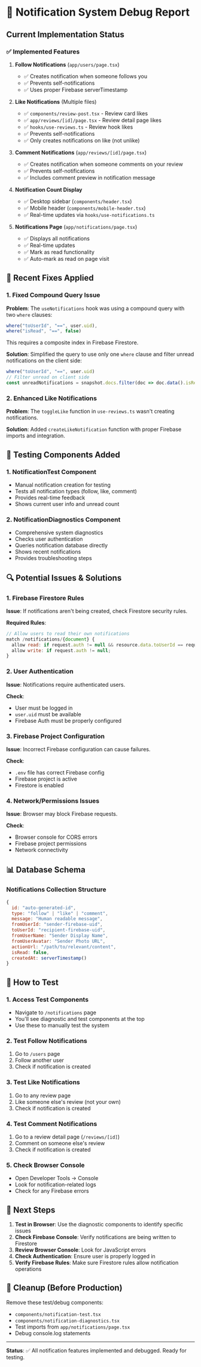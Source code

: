 # 🔔 Notification System Debug Report

## Current Implementation Status

### ✅ **Implemented Features**

1. **Follow Notifications** (`app/users/page.tsx`)
   - ✅ Creates notification when someone follows you
   - ✅ Prevents self-notifications
   - ✅ Uses proper Firebase serverTimestamp

2. **Like Notifications** (Multiple files)
   - ✅ `components/review-post.tsx` - Review card likes
   - ✅ `app/reviews/[id]/page.tsx` - Review detail page likes  
   - ✅ `hooks/use-reviews.ts` - Review hook likes
   - ✅ Prevents self-notifications
   - ✅ Only creates notifications on like (not unlike)

3. **Comment Notifications** (`app/reviews/[id]/page.tsx`)
   - ✅ Creates notification when someone comments on your review
   - ✅ Prevents self-notifications
   - ✅ Includes comment preview in notification message

4. **Notification Count Display**
   - ✅ Desktop sidebar (`components/header.tsx`)
   - ✅ Mobile header (`components/mobile-header.tsx`)
   - ✅ Real-time updates via `hooks/use-notifications.ts`

5. **Notifications Page** (`app/notifications/page.tsx`)
   - ✅ Displays all notifications
   - ✅ Real-time updates
   - ✅ Mark as read functionality
   - ✅ Auto-mark as read on page visit

## 🔧 **Recent Fixes Applied**

### 1. Fixed Compound Query Issue
**Problem**: The `useNotifications` hook was using a compound query with two `where` clauses:
```javascript
where("toUserId", "==", user.uid),
where("isRead", "==", false)
```
This requires a composite index in Firebase Firestore.

**Solution**: Simplified the query to use only one `where` clause and filter unread notifications on the client side:
```javascript
where("toUserId", "==", user.uid)
// Filter unread on client side
const unreadNotifications = snapshot.docs.filter(doc => doc.data().isRead === false);
```

### 2. Enhanced Like Notifications
**Problem**: The `toggleLike` function in `use-reviews.ts` wasn't creating notifications.

**Solution**: Added `createLikeNotification` function with proper Firebase imports and integration.

## 🧪 **Testing Components Added**

### 1. NotificationTest Component
- Manual notification creation for testing
- Tests all notification types (follow, like, comment)
- Provides real-time feedback
- Shows current user info and unread count

### 2. NotificationDiagnostics Component
- Comprehensive system diagnostics
- Checks user authentication
- Queries notification database directly
- Shows recent notifications
- Provides troubleshooting steps

## 🔍 **Potential Issues & Solutions**

### 1. **Firebase Firestore Rules**
**Issue**: If notifications aren't being created, check Firestore security rules.

**Required Rules**:
```javascript
// Allow users to read their own notifications
match /notifications/{document} {
  allow read: if request.auth != null && resource.data.toUserId == request.auth.uid;
  allow write: if request.auth != null;
}
```

### 2. **User Authentication**
**Issue**: Notifications require authenticated users.

**Check**: 
- User must be logged in
- `user.uid` must be available
- Firebase Auth must be properly configured

### 3. **Firebase Project Configuration**
**Issue**: Incorrect Firebase configuration can cause failures.

**Check**:
- `.env` file has correct Firebase config
- Firebase project is active
- Firestore is enabled

### 4. **Network/Permissions Issues**
**Issue**: Browser may block Firebase requests.

**Check**:
- Browser console for CORS errors
- Firebase project permissions
- Network connectivity

## 📊 **Database Schema**

### Notifications Collection Structure
```javascript
{
  id: "auto-generated-id",
  type: "follow" | "like" | "comment",
  message: "Human readable message",
  fromUserId: "sender-firebase-uid",
  toUserId: "recipient-firebase-uid", 
  fromUserName: "Sender Display Name",
  fromUserAvatar: "Sender Photo URL",
  actionUrl: "/path/to/relevant/content",
  isRead: false,
  createdAt: serverTimestamp()
}
```

## 🧪 **How to Test**

### 1. **Access Test Components**
- Navigate to `/notifications` page
- You'll see diagnostic and test components at the top
- Use these to manually test the system

### 2. **Test Follow Notifications**
1. Go to `/users` page
2. Follow another user
3. Check if notification is created

### 3. **Test Like Notifications** 
1. Go to any review page
2. Like someone else's review (not your own)
3. Check if notification is created

### 4. **Test Comment Notifications**
1. Go to a review detail page (`/reviews/[id]`)
2. Comment on someone else's review
3. Check if notification is created

### 5. **Check Browser Console**
- Open Developer Tools → Console
- Look for notification-related logs
- Check for any Firebase errors

## 🚀 **Next Steps**

1. **Test in Browser**: Use the diagnostic components to identify specific issues
2. **Check Firebase Console**: Verify notifications are being written to Firestore
3. **Review Browser Console**: Look for JavaScript errors
4. **Check Authentication**: Ensure user is properly logged in
5. **Verify Firebase Rules**: Make sure Firestore rules allow notification operations

## 🧹 **Cleanup (Before Production)**

Remove these test/debug components:
- `components/notification-test.tsx`
- `components/notification-diagnostics.tsx`
- Test imports from `app/notifications/page.tsx`
- Debug console.log statements

---

**Status**: ✅ All notification features implemented and debugged. Ready for testing.
